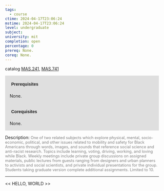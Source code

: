 ```yaml
---
tags:
  - course
ctime: 2024-04-17T23:06:24
mstime: 2024-04-17T23:06:24
level: undergraduate
subject: 
university: mit
completion: open
percentage: 0
prereq: None.
coreq: None.
---
```


catalog [MAS.241](http://student.mit.edu/catalog/mMASa.html#MAS.241), [MAS.741](http://student.mit.edu/catalog/mMASa.html#MAS.741)

<span style="display: block; padding: 15px; background-color: rgb(100, 100, 100, 0.2);"><font id="m_prereq4082_0" style="display: block; font-family: Arial, sans-serif; font-weight: bold; padding: 5px">Prerequisites</font><br><span id="prereq4082_0">None.</span></span>
<span style="display: block; padding: 15px; background-color: rgb(100, 100, 100, 0.2);"><font id="m_coreq4082_0" style="display: block; font-family: Arial, sans-serif; font-weight: bold; padding: 5px">Corequisites</font><br><span id="coreq4082_0">None.</span></span>

<font style="">Description:</font>
<font style="color: grey; font-size: 0.8rem;">One of two related subjects which explore physical, mental, socio-economic, political, and other issues related to mobility and safety for Black Americans through words, images, and sounds that reference social science and anti-racist research. Topics include learning, voting, driving, working, and loving while Black. Weekly meetings include private group discussions on assigned materials, public lectures from guests ranging from designers and urban planners to activists and social scientists, and private individual presentations for the group. Students taking graduate version complete additional assignments. Limited to 10.</font>



---

<< HELLO, WORLD >>
